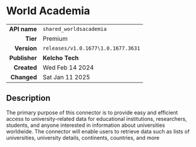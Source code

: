 # World Academia
| | |
|-:|-|
|**API name**|`shared_worldsacademia`|
|**Tier**|Premium|
|**Version**|`releases/v1.0.1677\1.0.1677.3631`|
|**Publisher**|**Kelcho Tech**|
|**Created**|Wed Feb 14 2024|
|**Changed**|Sat Jan 11 2025|

## Description
The primary purpose of this connector is to provide easy and efficient access to university-related data for educational institutions, researchers, students, and anyone interested in information about universities worldwide. The connector will enable users to retrieve data such as lists of universities, university details, continents, countries, and more
